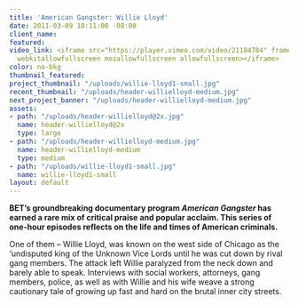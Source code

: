 ```yaml
---
title: 'American Gangster: Willie Lloyd'
date: 2011-03-09 18:11:00 -08:00
client_name: 
featured: 
video_link: <iframe src="https://player.vimeo.com/video/21184784" frameborder="0"
  webkitallowfullscreen mozallowfullscreen allowfullscreen></iframe>
color: no-bkg
thumbnail_featured: 
project_thumbnail: "/uploads/willie-lloyd1-small.jpg"
recent_thumbnail: "/uploads/header-willielloyd-medium.jpg"
next_project_banner: "/uploads/header-willielloyd-medium.jpg"
assets:
- path: "/uploads/header-willielloyd@2x.jpg"
  name: header-willielloyd@2x
  type: large
- path: "/uploads/header-willielloyd-medium.jpg"
  name: header-willielloyd-medium
  type: medium
- path: "/uploads/willie-lloyd1-small.jpg"
  name: willie-lloyd1-small
layout: default
---
```


**BET’s groundbreaking documentary program *American Gangster* has earned a rare mix of critical praise and popular acclaim. This series of one-hour episodes reflects on the life and times of American criminals.**

One of them – Willie Lloyd, was known on the west side of Chicago as the ‘undisputed king of the Unknown Vice Lords until he was cut down by rival gang members. The attack left Willie paralyzed from the neck down and barely able to speak. Interviews with social workers, attorneys, gang members, police, as well as with Willie and his wife weave a strong cautionary tale of growing up fast and hard on the brutal inner city streets.
